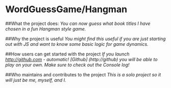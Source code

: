 # WordGuessGame/Hangman

##What the project does:
_You can now guess what book titles I have chosen in a fun Hangman style game._

##Why the project is useful
_You might find this useful if you are just starting out with JS and want to know some basic logic for game dynamics._

##How users can get started with the project
_If you launch http://github.com - automatic! [Github] (http://github) you will be able to play on your own. Make sure to check out the Console log!_

##Who maintains and contributes to the project
_This is a solo project so it will just be me, myself, and I._